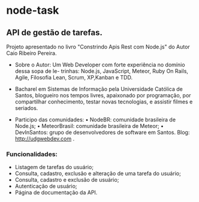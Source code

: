 # node-task

## API de gestão de tarefas.

Projeto apresentado no livro "Constrindo Apis Rest com Node.js" do Autor Caio Ribeiro Pereira.

- Sobre o Autor: Um Web Developer com forte experiência no domínio dessa sopa de le- trinhas: Node.js, JavaScript, Meteor, Ruby On Rails, Agile, Filosofia Lean, Scrum, XP,Kanban e TDD.

- Bacharel em Sistemas de Informação pela Universidade Católica de Santos, blogueiro nos tempos livres, apaixonado por programação, por compartilhar conhecimento, testar novas tecnologias, e assistir filmes e seriados.

- Participo das comunidades: • NodeBR: comunidade brasileira de Node.js; • MeteorBrasil: comunidade brasileira de Meteor; • DevInSantos: grupo de desenvolvedores de software em Santos. Blog: http://udgwebdev.com .

### Funcionalidades:

- Listagem de tarefas do usuário;
- Consulta, cadastro, exclusão e alteração de uma tarefa do usuário;
- Consulta, cadastro e exclusão de usuário;
- Autenticação de usuário;
- Página de documentação da API.
